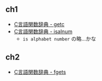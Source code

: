 ## ch1
* [C言語関数辞典 - getc](http://www.c-tipsref.com/reference/stdio/getc.html) 
* [C言語関数辞典 - isalnum](http://www.c-tipsref.com/reference/ctype/isalnum.html)
  * `is alphabet number` の略...かな

## ch2
* [C言語関数辞典 - fgets](http://www.c-tipsref.com/reference/stdio/fgets.html)